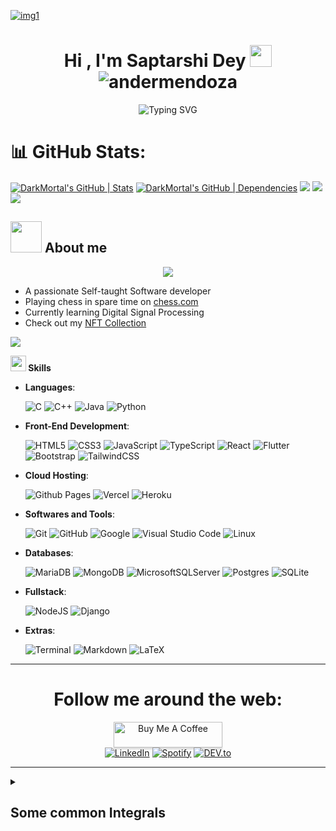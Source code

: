 [![img1](https://i.imgur.com/dR5Oemq.gif)]()

<h1 align="center">
    <b>Hi , I'm Saptarshi Dey </b>
    <img src="https://media.giphy.com/media/hvRJCLFzcasrR4ia7z/giphy.gif" width="35">
    <br/><img src="https://komarev.com/ghpvc/?username=DarkMortal&label=Profile%20views&color=0e75b6&style=flat" alt="andermendoza" />
</h1>
<p align="center">
<img src="https://readme-typing-svg.herokuapp.com?font=Fira+Code&duration=3000&pause=500&color=F7D549&center=true&vCenter=true&width=435&lines=Fullstack+Developer;Object+Oriented+Programming;Diffferential+Equations;Vector+Calculus;Statistics;Chess;Data+Structures;Algorithms" alt="Typing SVG" />
</p>

<!--<div align="center">
    <!--<img src="https://github-profile-trophy.vercel.app/?username=DarkMortal&theme=onestar&no-frame=true&column=3&row=2" alt="GitHub Streak Stats"/><br/>
    <img align="center" src="https://github-readme-stats.vercel.app/api/top-langs/?username=DarkMortal&include_all_commits=true&count_private=true&show_icons=true&line_height=20&title_color=012148B&text_color=D3D3D3&bg_color=0,000000,130F40&layout=compact"></img><br/><br/>
    <img src="https://github-readme-streak-stats.herokuapp.com/?user=DarkMortal&theme=dark&date_format=j%20M%5B%20Y%5D&currStreakLabel=0E8DE4&fire=012148B&ring=0E8DE4" alt="GitHub Streak Stats"/><br/><br/>
    <img align="center" src="https://github-readme-stats.vercel.app/api?username=DarkMortal&include_all_commits=true&count_private=true&show_icons=true&line_height=20&title_color=012148B&icon_color=6FDA44&text_color=D3D3D3&bg_color=0,000000,130F40"></img>
</div>-->
# 📊 GitHub Stats:
[![DarkMortal's GitHub | Stats](https://stats.quine.sh/DarkMortal/github?theme=dark)](https://quine.sh?utm_source=widgets&utm_campaign=DarkMortal)
[![DarkMortal's GitHub | Dependencies](https://stats.quine.sh/DarkMortal/dependencies?theme=dark)](https://quine.sh?utm_source=widgets&utm_campaign=DarkMortal)
![](http://github-profile-summary-cards.vercel.app/api/cards/profile-details?username=DarkMortal&theme=github_dark)
![](http://github-profile-summary-cards.vercel.app/api/cards/stats?username=DarkMortal&theme=github_dark)
![](http://github-profile-summary-cards.vercel.app/api/cards/most-commit-language?username=DarkMortal&theme=github_dark)

## <picture><img src = "https://user-images.githubusercontent.com/67017303/209289506-0ecedebd-8968-43cb-a93b-e237582bc6d1.gif" width = 50px></picture> **About me**

<div align="center">
    <picture> <img align="center" src="https://user-images.githubusercontent.com/67017303/209289640-cde876f9-7b57-4184-b377-72928a8319ae.gif"></picture>
    </div><div><ul>
        <li>A passionate Self-taught Software developer</li>
        <li>Playing chess in spare time on <a href="https://www.chess.com/member/legendrarywarrior" target="_blank">chess.com</a></li>
        <li>Currently learning Digital Signal Processing</li>
        <li>Check out my <a href="https://opensea.io/collection/synthesized-infinity" target="_blank">NFT Collection</a></li>
    </ul>
</div>

<!--[![DarkMortal's GitHub | Stats](https://stats.quine.sh/DarkMortal/github?theme=dark)](https://quine.sh?utm_source=widgets&utm_campaign=DarkMortal)-->

<img src="https://user-images.githubusercontent.com/73097560/115834477-dbab4500-a447-11eb-908a-139a6edaec5c.gif"></img>

<img src="https://media2.giphy.com/media/QssGEmpkyEOhBCb7e1/giphy.gif?cid=ecf05e47a0n3gi1bfqntqmob8g9aid1oyj2wr3ds3mg700bl&rid=giphy.gif" width ="25"><b> Skills</b>

<p align="center">
    
- **Languages**:
    
    ![C](https://img.shields.io/badge/C%20-%232370ED.svg?style=for-the-badge&logo=c&logoColor=white)
    ![C++](https://img.shields.io/badge/C++%20-%2300599C.svg?style=for-the-badge&logo=c%2B%2B&logoColor=white)
    ![Java](https://img.shields.io/badge/java-%23ED8B00.svg?style=for-the-badge&logo=java&logoColor=white)
    ![Python](https://img.shields.io/badge/Python%20-%2314354C.svg?style=for-the-badge&logo=python&logoColor=white)
    
- **Front-End Development**:

   ![HTML5](https://img.shields.io/badge/HTML5%20-%23E34F26.svg?style=for-the-badge&logo=html5&logoColor=white)
   ![CSS3](https://img.shields.io/badge/CSS%20-%231572B6.svg?style=for-the-badge&logo=css3&logoColor=white)
   ![JavaScript](https://img.shields.io/badge/JavaScript%20-%23F7DF1E.svg?style=for-the-badge&logo=javascript&logoColor=black)
   ![TypeScript](https://img.shields.io/badge/typescript-%23007ACC.svg?style=for-the-badge&logo=typescript&logoColor=white)
   ![React](https://img.shields.io/badge/react-%2320232a.svg?style=for-the-badge&logo=react&logoColor=%2361DAFB)
   ![Flutter](https://img.shields.io/badge/Flutter-%2302569B.svg?style=for-the-badge&logo=Flutter&logoColor=white)
   ![Bootstrap](https://img.shields.io/badge/bootstrap-%23563D7C.svg?style=for-the-badge&logo=bootstrap&logoColor=white)
   ![TailwindCSS](https://img.shields.io/badge/tailwindcss-%2338B2AC.svg?style=for-the-badge&logo=tailwind-css&logoColor=white)

- **Cloud Hosting**:

    ![Github Pages](https://img.shields.io/badge/GitHub%20Pages-%23327FC7.svg?style=for-the-badge&logo=github&logoColor=white)
    ![Vercel](https://img.shields.io/badge/vercel-%23000000.svg?style=for-the-badge&logo=vercel&logoColor=white)
    ![Heroku](https://img.shields.io/badge/heroku-%23430098.svg?style=for-the-badge&logo=heroku&logoColor=white)

- **Softwares and Tools**:

    ![Git](https://img.shields.io/badge/git-%23F05033.svg?style=for-the-badge&logo=git&logoColor=white)
    ![GitHub](https://img.shields.io/badge/github-%23121011.svg?style=for-the-badge&logo=github&logoColor=white)
    ![Google](https://img.shields.io/badge/google-%234285F4.svg?style=for-the-badge&logo=google&logoColor=white)
    ![Visual Studio Code](https://img.shields.io/badge/Visual%20Studio%20Code-0078d7.svg?style=for-the-badge&logo=visual-studio-code&logoColor=white)
    ![Linux](https://img.shields.io/badge/Linux-FCC624?style=for-the-badge&logo=linux&logoColor=black) 

- **Databases**:

    ![MariaDB](https://img.shields.io/badge/MariaDB-003545?style=for-the-badge&logo=mariadb&logoColor=white)
    ![MongoDB](https://img.shields.io/badge/MongoDB-%234ea94b.svg?style=for-the-badge&logo=mongodb&logoColor=white)
    ![MicrosoftSQLServer](https://img.shields.io/badge/Microsoft%20SQL%20Sever-CC2927?style=for-the-badge&logo=microsoft%20sql%20server&logoColor=white)
    ![Postgres](https://img.shields.io/badge/postgres-%23316192.svg?style=for-the-badge&logo=postgresql&logoColor=white)
    ![SQLite](https://img.shields.io/badge/sqlite-%2307405e.svg?style=for-the-badge&logo=sqlite&logoColor=white)

- **Fullstack**:

    ![NodeJS](https://img.shields.io/badge/node.js-6DA55F?style=for-the-badge&logo=node.js&logoColor=white)
    ![Django](https://img.shields.io/badge/django-%23092E20.svg?style=for-the-badge&logo=django&logoColor=white)

- **Extras**:

    ![Terminal](https://img.shields.io/badge/Terminal-%23054020?style=for-the-badge&logo=gnu-bash&logoColor=white)
    ![Markdown](https://img.shields.io/badge/markdown-%23000000.svg?style=for-the-badge&logo=markdown&logoColor=white)
    ![LaTeX](https://img.shields.io/badge/latex-%23008080.svg?style=for-the-badge&logo=latex&logoColor=white)

<!--<div align="center">
    <h1><u>Stalk my Spotify</u></h1>
    <a href='https://spotify-github-profile.vercel.app/api/view?uid=31hmsdhy5tvxnxgzqcpyuavv2f64&redirect=true' target='_blank'>
        <img align="center" src="https://spotify-github-profile.vercel.app/api/view?uid=31hmsdhy5tvxnxgzqcpyuavv2f64&cover_image=true&theme=default&show_offline=false&background_color=111827&bar_color=0963e3&bar_color_cover=false"/></a>
</div>-->

---
<div align="center">
    <h1><strong>Follow me around the web:</strong><br></h1>
    <a href="https://www.buymeacoffee.com/darkmortal" target="_blank"><img src="https://www.buymeacoffee.com/assets/img/custom_images/orange_img.png" alt="Buy Me A Coffee" style="height: 41px !important;width: 174px !important;box-shadow: 0px 3px 2px 0px rgba(190, 190, 190, 0.5) !important;-webkit-box-shadow: 0px 3px 2px 0px rgba(190, 190, 190, 0.5) !important;" ></a><br/>
    <a href="https://www.linkedin.com/in/dey-saptarshi/" target="_blank"><img src="https://img.shields.io/badge/LinkedIn-%230077B5.svg?&style=flat-square&logo=linkedin&logoColor=white" alt="LinkedIn"></a>
    <a href="https://open.spotify.com/user/31hmsdhy5tvxnxgzqcpyuavv2f64" target="_blank"><img src="https://img.shields.io/badge/Spotify-%231ED760.svg?&style=flat-square&logo=spotify&logoColor=white" alt="Spotify"></a>
    <a href="https://dev.to/darkmortal" target="_blank"><img src="https://img.shields.io/badge/DEV-%230A0A0A.svg?&style=flat-square&logo=DEV.to&logoColor=white" alt="DEV.to"></a><br/>
    <!--<h1><strong>Connect with me on Discord</strong><br></h1>
    <a href="https://discord.com/users/757124773154127882" target="_blank"><img src="https://discord.c99.nl/widget/theme-1/757124773154127882.png"/>-->
</div>

---
<details><summary><h2> Some common Integrals </h2></summary>
<!--<p>

```math
\huge \displaystyle \int \limits_{0}^{\infty} \frac{\cos(ax)}{x} dx = 0
```
    
```math
\huge \displaystyle \int \limits_{0}^{\infty} \frac{\sin(ax)}{x} dx = \frac{\pi}{2}
```
    
```math
\huge \displaystyle \int \limits_{-\infty}^{\infty} e^{-ax^2} dx = \huge \displaystyle 2 \int \limits_{0}^{\infty} e^{-ax^2} dx = \sqrt{\frac{\pi}{a}}
```

```math
\huge \displaystyle \int e^{ax}\sin(bx) dx = \frac{e^{ax}}{a^2 + b^2} \left(a\sin(bx)-b\cos(bx)\right) + C
```

```math
\huge \displaystyle \int e^{ax}\cos(bx) dx = \frac{e^{ax}}{a^2 + b^2} \left(a\cos(bx)+b\sin(bx)\right) + C
```
 
</p>-->

![Integrals](https://github.com/DarkMortal/DarkMortal/assets/67017303/ec7fdb17-0f0b-4a5a-be29-8718261a0885)
</details>
